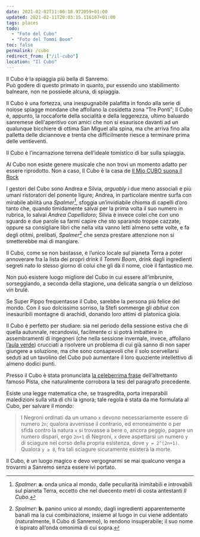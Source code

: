 ```yaml
---
date: 2021-02-02T11:00:18.972059+01:00
updated: 2021-02-11T20:03:15.116107+01:00
tags: places
todo:
  - "Foto del Cubo"
  - "Foto del Tommi Boom"
toc: false
permalink: /cubo
redirect_from: ["/il-cubo"]
location: "Il Cubo"
---
```

Il Cubo è la spiaggia più bella di Sanremo.\
Può godere di questo primato in quanto, pur essendo uno stabilimento balneare, non ne possiede alcuna, di spiaggia.

Il Cubo è una fortezza, una inespugnabile palafitta in fondo alla serie di noiose spiagge mondane che affollano la cosidetta zona “Tre Ponti”; Il Cubo è, appunto, la roccaforte della socialità e della leggerezza, ultimo baluardo sanremese dell'aperitivo con amici che non si esaurisce davanti ad un qualunque bicchiere di ottima San Miguel alla spina, ma che arriva fino alla palletta delle diciannove e trenta che difficilmente riesce a terminare prima delle ventieventi.

Il Cubo è l’incarnazione terrena dell’ideale tomistico di bar sulla spiaggia.

Al Cubo non esiste genere musicale che non trovi un momento adatto per essere riprodotto. Non a caso, Il Cubo è la casa de [Il Mio CUBO suona il Rock](/tutto#concertini "“Concertini” in Tutto")

I gestori del Cubo sono Andrea e Silvia, *arguably* i due meno associali e più umani ristoratori del ponente ligure; Andrea, in particolare mentre surfa con mirabile abilità una *Spalmer[^1]*, sfoggia un’invidiabile chioma di capelli d’oro tanto che, quando timidamente salvai per la prima volta il suo numero in rubrica, lo salvai *Andrea Capellidoro*; Silvia è invece colei che con uno sguardo e due parole sa farmi capire che sto sparando troppe cazzate, oppure sa consigliare libri che nella vita vanno letti almeno sette volte, e fa degli otitmi, prelibati, *Spalmer[^2]* che senza prestare attenzione non si smetterebbe mai di mangiare.

Il Cubo, come se non bastasse, è l’unico locale sul pianeta Terra a poter annoverare fra la lista dei propri drink il <cite>Tommi Boom</cite>, drink dagli ingredienti segreti nato lo stesso giorno di colui che gli dà il nome, cioè il fantastico me.

Non può esistere luogo migliore del Cubo in cui essere all’imbrunire, sorseggiando, a seconda della stagione, una delicata sangria o un delizioso vin brulé.

Se Super Pippo frequentasse il Cubo, sarebbe la persona più felice del mondo. Con il suo dolcissimo sorriso, la Stefi sommerge gli *abitué* con inesauribili montagne di arachidi, donando loro attimi di platonica gioia.

Il Cubo è perfetto per studiare: sia nel periodo della sessione estiva che di quella autunnale, recandovisi, facilmente ci si potrà imbattere in assembramenti di ingegneri (che nella sessione invernale, invece, affollano [l’aula verde](/avanguardia "L’Avanguardia")) crucciati a risolvere un problema di cui già sanno di non saper giungere a soluzione, ma che sono consapevoli che il solo scervellarsi seduti ad un tavolino del Cubo può aumentare il loro quoziente intellettivo di almeno dodici punti.

Presso il Cubo è stata pronunciata [la celeberrima frase](/quotes#pista-studio-sopravvalutato) dell’altrettanto famoso Pista, che naturalmente corrobora la tesi del paragrafo precedente.

Esiste una legge matematica che, se trasgredita, porta irreparabili maledizioni sulla vita di chi la ignora; tale regola è stata da me formulata al Cubo, per salvare il mondo:

> I Negroni ordinati da un umano `x` devono necessariamente essere di numero `2n`; qualora avvenisse il contrario, ed erroneamente o per sfida contro la natura `x` si trovasse a bere o, ancora peggio, pagare un numero dispari, ergo `2n+1` di Negroni, `x` deve aspettarsi un numero `y` di sciagure nel corso della propria esistenza, dove `y = 2^(2n+1)`. Qualora `y ≥ 8`, fra tali sciagure sicuramente esisterà la morte.

Il Cubo, è un luogo magico e devo vergognarmi se mai qualcuno venga a trovarmi a Sanremo senza essere ivi portato.


[^1]: *Spalmer*: **a.** onda unica al mondo, dalle peculiarità inimitabili e introvabili sul pianeta Terra, eccetto che nel duecento metri di costa antestanti *Il Cubo*.
[^2]: *Spalmer*: **b.** panino unico al mondo, dagli ingredienti apparentemente banali ma la cui combinazione, insieme al luogo in cui viene addentato (naturalmente, Il Cubo di Sanremo), lo rendono insuperabile; il suo nome è ispirato all’onda omonima di cui sopra.